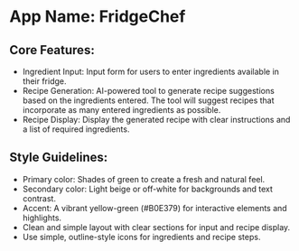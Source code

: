 # **App Name**: FridgeChef

## Core Features:

- Ingredient Input: Input form for users to enter ingredients available in their fridge.
- Recipe Generation: AI-powered tool to generate recipe suggestions based on the ingredients entered. The tool will suggest recipes that incorporate as many entered ingredients as possible.
- Recipe Display: Display the generated recipe with clear instructions and a list of required ingredients.

## Style Guidelines:

- Primary color: Shades of green to create a fresh and natural feel.
- Secondary color: Light beige or off-white for backgrounds and text contrast.
- Accent: A vibrant yellow-green (#B0E379) for interactive elements and highlights.
- Clean and simple layout with clear sections for input and recipe display.
- Use simple, outline-style icons for ingredients and recipe steps.